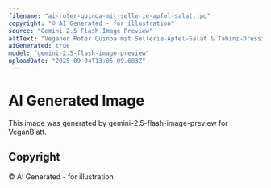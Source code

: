 ```yaml
---
filename: "ai-roter-quinoa-mit-sellerie-apfel-salat.jpg"
copyright: "© AI Generated - for illustration"
source: "Gemini 2.5 Flash Image Preview"
altText: "Veganer Roter Quinoa mit Sellerie-Apfel-Salat & Tahini-Dressing"
aiGenerated: true
model: "gemini-2.5-flash-image-preview"
uploadDate: "2025-09-04T13:05:09.683Z"
---
```


# AI Generated Image

This image was generated by gemini-2.5-flash-image-preview for VeganBlatt.

## Copyright
© AI Generated - for illustration
